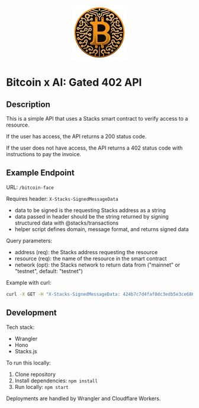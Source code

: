 <p align="center"><img src="https://github.com/aibtcdev/landing-page/blob/main/public/logos/aibtcdev-logo-sm-250px.png" alt="Bitcoin x AI Logo" width="150px" ></p>

# Bitcoin x AI: Gated 402 API

## Description

This is a simple API that uses a Stacks smart contract to verify access to a resource.

If the user has access, the API returns a 200 status code.

If the user does not have access, the API returns a 402 status code with instructions to pay the invoice.

## Example Endpoint

URL: `/bitcoin-face`

Requires header: `X-Stacks-SignedMessageData`

- data to be signed is the requesting Stacks address as a string
- data passed in header should be the string returned by signing structured data with @stacks/transactions
- helper script defines domain, message format, and returns signed data

Query parameters:

- address (req): the Stacks address requesting the resource
- resource (req): the name of the resource in the smart contract
- network (opt): the Stacks network to return data from ("mainnet" or "testnet", default: "testnet")

Example with curl:

```bash
curl -X GET -H "X-Stacks-SignedMessageData: 424b7c7d4faf0dc3edb5e3ce686341621e9305fdd00434dd15a1254a9ce3a60d3ed5def54e9d588a1d12e499411c42af8f897c497aeb5ff4566cec18afc0052500" "http://localhost:8787/bitcoin-face?resource=bitcoin-face&address=ST2HQ5J6RP8HSQE9KKGWCHW9PT9SVE4TDGBZQ3EKR"
```

## Development

Tech stack:

- Wrangler
- Hono
- Stacks.js

To run this locally:

1. Clone repository
2. Install dependencies: `npm install`
3. Run locally: `npm start`

Deployments are handled by Wrangler and Cloudflare Workers.
